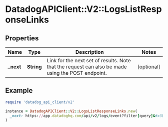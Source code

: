 # DatadogAPIClient::V2::LogsListResponseLinks

## Properties

| Name       | Type       | Description                                                                                       | Notes      |
| ---------- | ---------- | ------------------------------------------------------------------------------------------------- | ---------- |
| **\_next** | **String** | Link for the next set of results. Note that the request can also be made using the POST endpoint. | [optional] |

## Example

```ruby
require 'datadog_api_client/v2'

instance = DatadogAPIClient::V2::LogsListResponseLinks.new(
  _next: https://app.datadoghq.com/api/v2/logs/event?filter[query]&#x3D;foo&amp;page[cursor]&#x3D;eyJzdGFydEF0IjoiQVFBQUFYS2tMS3pPbm40NGV3QUFBQUJCV0V0clRFdDZVbG8zY3pCRmNsbHJiVmxDWlEifQ&#x3D;&#x3D;
)
```

